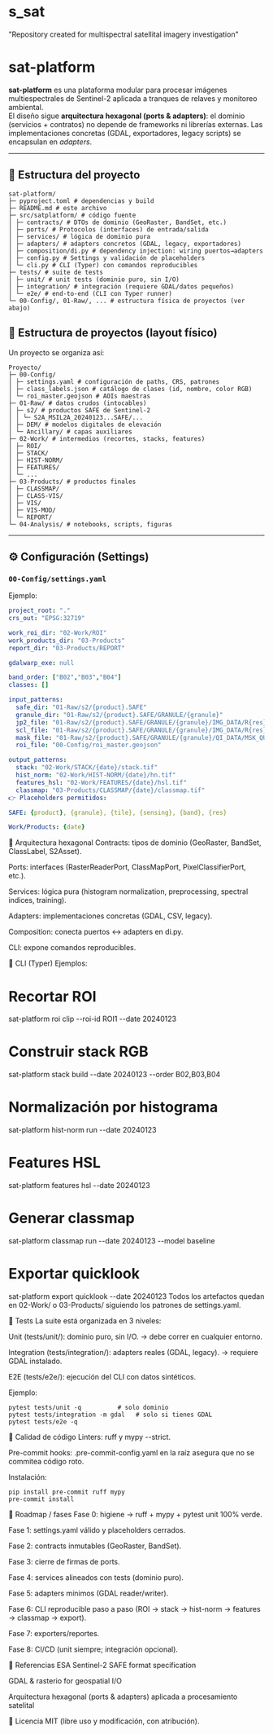 # s_sat
"Repository created for multispectral satellital imagery investigation"
# sat-platform

**sat-platform** es una plataforma modular para procesar imágenes multiespectrales de Sentinel-2 aplicada a tranques de relaves y monitoreo ambiental.  
El diseño sigue **arquitectura hexagonal (ports & adapters)**: el dominio (servicios + contratos) no depende de frameworks ni librerías externas. Las implementaciones concretas (GDAL, exportadores, legacy scripts) se encapsulan en *adapters*.

---

## 📂 Estructura del proyecto
```
sat-platform/
├─ pyproject.toml # dependencias y build
├─ README.md # este archivo
├─ src/satplatform/ # código fuente
│ ├─ contracts/ # DTOs de dominio (GeoRaster, BandSet, etc.)
│ ├─ ports/ # Protocolos (interfaces) de entrada/salida
│ ├─ services/ # lógica de dominio pura
│ ├─ adapters/ # adapters concretos (GDAL, legacy, exportadores)
│ ├─ composition/di.py # dependency injection: wiring puertos→adapters
│ ├─ config.py # Settings y validación de placeholders
│ └─ cli.py # CLI (Typer) con comandos reproducibles
├─ tests/ # suite de tests
│ ├─ unit/ # unit tests (dominio puro, sin I/O)
│ ├─ integration/ # integración (requiere GDAL/datos pequeños)
│ └─ e2e/ # end-to-end (CLI con Typer runner)
└─ 00-Config/, 01-Raw/, ... # estructura física de proyectos (ver abajo)
```
## 📂 Estructura de proyectos (layout físico)

Un proyecto se organiza así:
```
Proyecto/
├─ 00-Config/
│ ├─ settings.yaml # configuración de paths, CRS, patrones
│ ├─ class_labels.json # catálogo de clases (id, nombre, color RGB)
│ └─ roi_master.geojson # AOIs maestras
├─ 01-Raw/ # datos crudos (intocables)
│ ├─ s2/ # productos SAFE de Sentinel-2
│ │ └─ S2A_MSIL2A_20240123...SAFE/...
│ ├─ DEM/ # modelos digitales de elevación
│ └─ Ancillary/ # capas auxiliares
├─ 02-Work/ # intermedios (recortes, stacks, features)
│ ├─ ROI/
│ ├─ STACK/
│ ├─ HIST-NORM/
│ ├─ FEATURES/
│ └─ ...
├─ 03-Products/ # productos finales
│ ├─ CLASSMAP/
│ ├─ CLASS-VIS/
│ ├─ VIS/
│ ├─ VIS-MOD/
│ └─ REPORT/
└─ 04-Analysis/ # notebooks, scripts, figuras
```

---

## ⚙️ Configuración (Settings)

### `00-Config/settings.yaml`
Ejemplo:

```yaml
project_root: "."
crs_out: "EPSG:32719"

work_roi_dir: "02-Work/ROI"
work_products_dir: "03-Products"
report_dir: "03-Products/REPORT"

gdalwarp_exe: null

band_order: ["B02","B03","B04"]
classes: []

input_patterns:
  safe_dir: "01-Raw/s2/{product}.SAFE"
  granule_dir: "01-Raw/s2/{product}.SAFE/GRANULE/{granule}"
  jp2_file: "01-Raw/s2/{product}.SAFE/GRANULE/{granule}/IMG_DATA/R{res}/T{tile}_{sensing}_{band}_{res}.jp2"
  scl_file: "01-Raw/s2/{product}.SAFE/GRANULE/{granule}/IMG_DATA/R{res}/T{tile}_{sensing}_SCL_{res}.jp2"
  mask_file: "01-Raw/s2/{product}.SAFE/GRANULE/{granule}/QI_DATA/MSK_QUALIT_{band}.jp2"
  roi_file: "00-Config/roi_master.geojson"

output_patterns:
  stack: "02-Work/STACK/{date}/stack.tif"
  hist_norm: "02-Work/HIST-NORM/{date}/hn.tif"
  features_hsl: "02-Work/FEATURES/{date}/hsl.tif"
  classmap: "03-Products/CLASSMAP/{date}/classmap.tif"
👉 Placeholders permitidos:

SAFE: {product}, {granule}, {tile}, {sensing}, {band}, {res}

Work/Products: {date}
```

🧩 Arquitectura hexagonal
Contracts: tipos de dominio (GeoRaster, BandSet, ClassLabel, S2Asset).

Ports: interfaces (RasterReaderPort, ClassMapPort, PixelClassifierPort, etc.).

Services: lógica pura (histogram normalization, preprocessing, spectral indices, training).

Adapters: implementaciones concretas (GDAL, CSV, legacy).

Composition: conecta puertos ↔ adapters en di.py.

CLI: expone comandos reproducibles.

🚀 CLI (Typer)
Ejemplos:

# Recortar ROI
sat-platform roi clip --roi-id ROI1 --date 20240123

# Construir stack RGB
sat-platform stack build --date 20240123 --order B02,B03,B04

# Normalización por histograma
sat-platform hist-norm run --date 20240123

# Features HSL
sat-platform features hsl --date 20240123

# Generar classmap
sat-platform classmap run --date 20240123 --model baseline

# Exportar quicklook
sat-platform export quicklook --date 20240123
Todos los artefactos quedan en 02-Work/ o 03-Products/ siguiendo los patrones de settings.yaml.

🧪 Tests
La suite está organizada en 3 niveles:

Unit (tests/unit/): dominio puro, sin I/O. → debe correr en cualquier entorno.

Integration (tests/integration/): adapters reales (GDAL, legacy). → requiere GDAL instalado.

E2E (tests/e2e/): ejecución del CLI con datos sintéticos.

Ejemplo:

```
pytest tests/unit -q          # solo dominio
pytest tests/integration -m gdal   # solo si tienes GDAL
pytest tests/e2e -q
```

🧹 Calidad de código
Linters: ruff y mypy --strict.

Pre-commit hooks: .pre-commit-config.yaml en la raíz asegura que no se commitea código roto.

Instalación:

```
pip install pre-commit ruff mypy
pre-commit install
```
📌 Roadmap / fases
Fase 0: higiene → ruff + mypy + pytest unit 100% verde.

Fase 1: settings.yaml válido y placeholders cerrados.

Fase 2: contracts inmutables (GeoRaster, BandSet).

Fase 3: cierre de firmas de ports.

Fase 4: services alineados con tests (dominio puro).

Fase 5: adapters mínimos (GDAL reader/writer).

Fase 6: CLI reproducible paso a paso (ROI → stack → hist-norm → features → classmap → export).

Fase 7: exporters/reportes.

Fase 8: CI/CD (unit siempre; integración opcional).

📖 Referencias
ESA Sentinel-2 SAFE format specification

GDAL & rasterio for geospatial I/O

Arquitectura hexagonal (ports & adapters) aplicada a procesamiento satelital

📝 Licencia
MIT (libre uso y modificación, con atribución).
